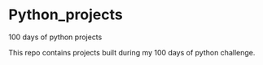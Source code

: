 # Python_projects
100 days of python projects

This repo contains projects built during my 100 days of python challenge.
